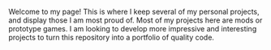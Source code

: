 Welcome to my page! 
This is where I keep several of my personal projects, and display those I am most proud of. Most of my projects here are mods or prototype games. 
I am looking to develop more impressive and interesting projects to turn this repository into a portfolio of quality code.
